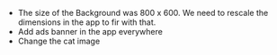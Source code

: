 -	The size of the Background was 800 x 600. We need to rescale the dimensions in the app to fir with that.
- Add ads banner in the app everywhere
- Change the cat image
